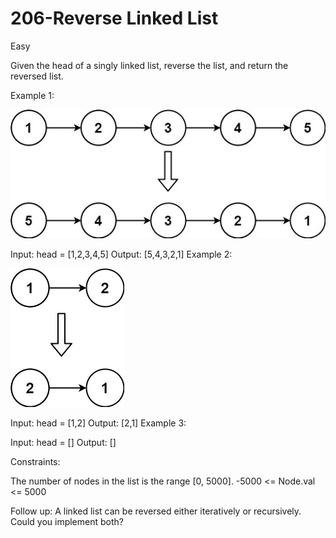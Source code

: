 <h1>206-Reverse Linked List</h1>

Easy

Given the head of a singly linked list, reverse the list, and return the reversed list.

 

Example 1:

![alt text](image.png)


Input: head = [1,2,3,4,5]
Output: [5,4,3,2,1]
Example 2:

![alt text](image-1.png)


Input: head = [1,2]
Output: [2,1]
Example 3:

Input: head = []
Output: []
 

Constraints:

The number of nodes in the list is the range [0, 5000].
-5000 <= Node.val <= 5000
 

Follow up: A linked list can be reversed either iteratively or recursively. Could you implement both?